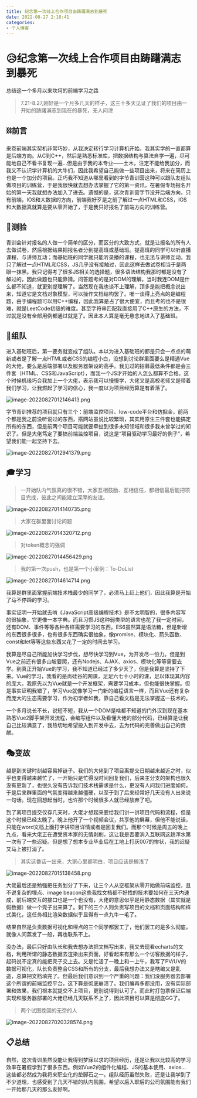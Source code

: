 ```yaml
---
title: 纪念第一次线上合作项目由踌躇满志到暴死
date: 2022-08-27 2:18:41
categories:
- 个人博客
---
```

# 😥纪念第一次线上合作项目由踌躇满志到暴死
总结这一个多月以来坎坷的前端学习之路
<!-- more -->
> 7.21-8.27,刚好是一个月多几天的样子，这三十多天见证了我们的项目由一开始的踌躇满志到现在的暴死，无人问津

## ⛓前言

来卷前端其实契机非常巧妙，从我决定转行学习计算机开始，我其实学的一直都算是后端方向。从C到C++，然后是熟悉标准库，把数据结构与算法自学一遍，尽可能地自己不看书复现一遍...但是由于我的本专业——土木，注定不能给我加分，而我又不认识学计算机的大牛们，因此我希望自己能做一些项目出来，将来在简历上也是一个加分的项目。正巧我不知道从哪里看到的字节青训营这种可以跟队友组队做项目的训练营，于是我很快就去想办法掌握了它的第一资讯，在暑假专场报名开始的第一天我就想办法加入了进去。遗憾的是，这次青训营字节没开后端方向，只有前端，IOS和大数据的方向，前端我好歹是之前了解过一点HTML和CSS，IOS和大数据真就算是要从零开始了，于是我只好报名了前端方向的训练营。

## 📃测验

青训会针对报名的人做一个简单的区分，而区分的大致方式，就是让报名的所有人去做试卷，然后根据结果把报名者分到提高班或基础班。提高班的同学可以听直播课程，与讲师互动；而基础班的同学就只能听录播的课程，也无法与讲师互动。我只了解过一点HTML和CSS，JS几乎没有接触过，因此这样去做试卷相当于是两眼一抹黑。我只记得考了很多JS相关的选择题，很多语法结构我那时都是没有了解过的，因此做题也只能靠猜。问答题考的是对DOM的理解，当时我连DOM是什么都不知道，就更别提理解了。当然现在我也谈不上理解，顶多是能把概念说出来，知道它是文档对象模型，可以操作文档结构罢了。唯一谈得上亮点的是编程题，由于编程题可以用C++编程，因此我算是占了很大便宜，而且考的也不是很难，就是LeetCode初级的难度。甚至字符串匹配我直接用了C++原生的方法，不过就是没有全部用例都通过就是了。因此本人算是毫无悬念地进入了基础班。

## 🎨组队

进入基础班后，第一要务就变成了组队。本以为进入基础班的都是只会一点点的萌新或者是了解一点HTML或者CSS的编程小白，没想到讨论群里面要么是精通Vue的大佬，要么是后端部署以及服务器架设的高手。我见过的招募最低条件都是会三件套（HTML、CSS和JavaScript），而我一个JS才开始的人怎么都算不合格。这个时候机缘巧合我加上一个大佬，表示我可以慢慢学，大佬又是高校老师又是带着我们学习，让我燃起了学习的信心，我一度以为项目经历算是有着落了。



![image-20220827012146413.png](https://s2.loli.net/2022/08/27/OMClxbwfBv9QYZk.png)

字节青训推荐的项目就只有三个：前端监控项目、low-code平台和仿掘金，前两个都是我之前没听说过的东西，搭网站虽说比较繁琐，其实用原生三件套也能搞定所有的东西，但是前两个项目可能就要牵扯到很多未知领域和很多我未曾学过的知识了。但是大佬笃定了要搞前端监控项目，说这是“项目驱动学习最好的例子”，希望我们能一起坚持下去。

![image-20220827012941379.png](https://s2.loli.net/2022/08/27/w5CbgSJMtYzk2X9.png)

## 🎓学习

> 一开始队内气氛真的很不错，大家互相鼓励、互相信任，都相信最后能把项目完成，彼此之间能建立深厚的友谊。

![image-20220827014140735.png](https://s2.loli.net/2022/08/27/kGUFjEy4ZNY9ROx.png)
> 大家在群里面讨论问题

![image-20220827014320712.png](https://s2.loli.net/2022/08/27/zkW7i6apTI2re4m.png)
> 对token概念的强调

![image-20220827014456429.png](https://s2.loli.net/2022/08/27/jiz91fBEKXRa8lH.png)

> 我的第一次push，也是第一个小案例：To-DoList

![image-20220827014614714.png](https://s2.loli.net/2022/08/27/Z5Sz1do2kenGltE.png)

我算是群里面掌握前端技术栈最少的同学了，必须马上赶上他们，因此我算是开始了马不停蹄的学习。

事实证明一开始就去啃《JavaScript高级编程技术》是不太明智的，很多内容写的很抽象，它更像一本字典。而且习惯JS这种弱类型的语言也花了我一定时间，还有DOM、事件等等各种各样需要学习的东西。ES6虽然算是语法糖，但是新增的东西很多很多，也有很多东西确实很抽象，像promise、模块化、箭头函数、const和let等等这些东西又花了一定的时间去学习。

我算是尽自己所能加快学习步伐，想尽快学习到Vue，为开发尽一份力。但是到Vue之前还有很多山坡要爬，还有Nodejs、AJAX、axios、模块化等等需要去学。到真正开始Vue的学习，我不知道已经过了多少天了，但是我算是坚持了下来。Vue的学习，我看的是尚硅谷的网课，足足六七十小时的课，足以体现其内容的庞大。我原先以为Vue就是一个开发框架，需要学习成本，但也能很快掌握。但是事实证明我错了，学习Vue就像学习一门新的编程语言一样，而且Vue还有复杂而庞大的生态需要学习，作为初学者如我，靠自己看文档是无法掌握这一技术的。

一个多月说长不长，说短不短，我从一个DOM是啥都不知道的门外汉到现在基本熟悉Vue2脚手架开发流程，会编写组件以及看懂大佬的部分代码，已经算是让我自己比较满意了，我热切地希望投入到开发中去，去为代码的完善做出自己的贡献。

## 🎭变故

越是到关键时刻越容易掉链子。我们的大佬到了项目离提交日期越来越近之时，似乎也变得越来越忙了，一开始只是忙得没时间回复我们，后来主分支的架构也很久没有更新了，也很久没有告诉我们技术栈需求是什么，更没有人问我们进度如何。于是后来群里面的气氛变得越来越僵硬，以至于到了后来经常好几天没有人出来说一句话。现在回想起当时，也许那个时候很多人就已经放弃了吧。

到了离项目提交仅存几天时，大佬才想起来要给我们讲一讲项目代码和流程，但是这个时候已经太晚了。晚上他开了一个视频会议，共享他的屏幕，但他不能说话，只能在word文档上面打字讲项目详情或者是回复我们。而那个时候是周五的晚上九点，看来大佬正在遭受资本家的无情剥削，这让我是否要淌入互联网这趟浑水第一次有了一些迟疑。但是想了想本专业毕业后在工地上打灰007的惨状，我的迟疑又马上被打消了。

> 其实这番话一出来，大家心里都明白，项目应该是搁浅了

![image-20220827015138458.png](https://s2.loli.net/2022/08/27/JOdayXF184BUmC5.png)

大佬最后还是勉强把任务划分了下来，让三个人从空框架从零开始做前端监控，且不说复杂的埋点、image beacon这些我找文档都不好找的技术要如何在三天内速成，前后端交互的接口也是一个也没有，大佬的意思似乎是用静态数据（其实就是假数据）做一个壳子出来算了。剩下的三个人则负责写项目的文档和页面结构和样式美化，这任务相比渲染数据似乎显得有一点九牛一毛了。

结果自然是负责数据可视化和埋点的三个同学都罢工了，他们罢工的是多么彻底，就像人间蒸发了一般，再也联系不上。

没办法，最后只好由队长和我去想办法把文档写出来，我又去现看echarts的文档，利用所谓的静态数据去渲染出来页面，好看起来有那么一个访客数据的样子，起码说不定真的能把壳子交上去。又是忙活了一晚上和一上午，我写了PV/UV的数据可视化，队长负责整合CSS和所有的分支，最后我想办法又是瞎编又是乱造，总算把文档填完了。但最后我们意识到一个严重的问题：我们没服务器去部署这个所谓的前端监控平台，这下算是彻底崩溃了。我们编再多都没用，没有实际部署和效果，我们根本就提交不上项目，更别说得到认可了。而此时打包票保证后端实现和服务器部署的大佬已经几天联系不上了，因此项目可以算是彻底GG了。

> 两个试图挽回的无奈的人

![image-20220827020328574.png](https://s2.loli.net/2022/08/27/MmiTfFLkwdtPR5l.png)

## 📋总结

自然，这次青训虽然没能让我得到梦寐以求的项目经历，还是让我以比较高的学习效率在暑假学到了很多东西。例如Vue2的组件化编程、JS的基本使用、axios...这些都必然成为我将来职业化的垫脚石之一。组队经历虽然失败，还是让我学到了不少道理，也感受到了几天不错的队内氛围，希望以后入职后的公司氛围能有我们一开始那几天的那么友好啊。